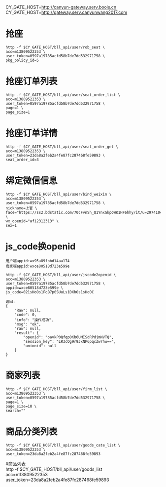 CY_GATE_HOST=http://canyun-gateway.serv.boois.cn
CY_GATE_HOST=http://gateway.serv.canyunwang2017.com



#  抢座
    http -f $CY_GATE_HOST/bll_api/user/rob_seat \
    acc=m13809522353 \
    user_token=0597a19785acfd58b7de7dd532971758 \
    pkg_policy_id=5


# 抢座订单列表
    http -f $CY_GATE_HOST/bll_api/user/seat_order_list \
    acc=m13809522353 \
    user_token=0597a19785acfd58b7de7dd532971758 \
    page=1 \
    page_size=1

# 抢座订单详情
    http -f $CY_GATE_HOST/bll_api/user/seat_order_get \
    acc=m13809522353 \
    user_token=23da8a2feb2a4fe87fc287468fe59893 \
    seat_order_id=3

# 绑定微信信息
    http -f $CY_GATE_HOST/bll_api/user/bind_weixin \
    acc=m13809522353 \
    user_token=0597a19785acfd58b7de7dd532971758 \
    nickname=上官 \
    face="https://ss2.bdstatic.com/70cFvnSh_Q1YnxGkpoWK1HF6hhy/it/u=2974104803,1439396293&fm=200&gp=0.jpg" \
    wx_openid="af12312313" \
    sex=1


# js_code换openid

    用户端appid:wx95a89fbbd14aa174
    商家端appid:wxce80518d723e599e

    http -f $CY_GATE_HOST/bll_api/user/jscode2openid \
    acc=m13809522353 \
    user_token=0597a19785acfd58b7de7dd532971758 \
    appid=wxce80518d723e599e \
    js_code=021sHoOs1FqB7p0SUuLs1DXhOs1sHoOC

    返回:
    {
        "Raw": null,
        "code": 0,
        "info": "操作成功",
        "msg": "ok",
        "raw": null,
        "result": {
            "openid": "oavkP0QfqpOKb6UMISdRPdjmNVTQ",
            "session_key": "LR3cOg9r9JxNP6pqcZw7hw==",
            "unionid": null
        }
    }
# 商家列表

    http -f $CY_GATE_HOST/bll_api/user/firm_list \
    acc=m13809522353 \
    user_token=0597a19785acfd58b7de7dd532971758 \
    page=1 \
    page_size=10 \
    search=""



# 商品分类列表
    http -f $CY_GATE_HOST/bll_api/user/goods_cate_list \
    acc=m13809522353 \
    user_token=23da8a2feb2a4fe87fc287468fe59893 
  
  
 #商品列表   
    http -f $CY_GATE_HOST/bll_api/user/goods_list \
    acc=m13809522353 \
    user_token=23da8a2feb2a4fe87fc287468fe59893 
    
 
 
 
 
 
 
 
 
 
 
 
 
 
 